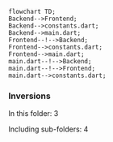 <!---
Generated by https://github.com/polina-c/layerlens
Dependencies that create loops (inversions) are marked with `!`.
-->

```mermaid
flowchart TD;
Backend-->Frontend;
Backend-->constants.dart;
Backend-->main.dart;
Frontend--!-->Backend;
Frontend-->constants.dart;
Frontend-->main.dart;
main.dart--!-->Backend;
main.dart--!-->Frontend;
main.dart-->constants.dart;
```

### Inversions
In this folder: 3

Including sub-folders: 4

